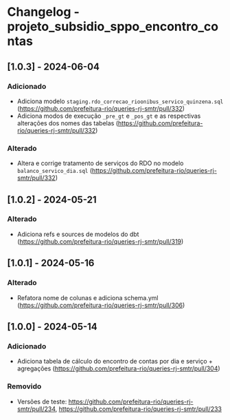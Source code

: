 # Changelog - projeto_subsidio_sppo_encontro_contas

## [1.0.3] - 2024-06-04

### Adicionado

- Adiciona modelo `staging.rdo_correcao_rioonibus_servico_quinzena.sql` (https://github.com/prefeitura-rio/queries-rj-smtr/pull/332)
- Adiciona modos de execução `_pre_gt` e `_pos_gt` e as respectivas alterações dos nomes das tabelas (https://github.com/prefeitura-rio/queries-rj-smtr/pull/332)

### Alterado

- Altera e corrige tratamento de serviços do RDO no modelo `balanco_servico_dia.sql` (https://github.com/prefeitura-rio/queries-rj-smtr/pull/332)

## [1.0.2] - 2024-05-21

### Alterado

- Adiciona refs e sources de modelos do dbt (https://github.com/prefeitura-rio/queries-rj-smtr/pull/319)

## [1.0.1] - 2024-05-16

### Alterado

- Refatora nome de colunas e adiciona schema.yml (https://github.com/prefeitura-rio/queries-rj-smtr/pull/306)

## [1.0.0] - 2024-05-14

### Adicionado

- Adiciona tabela de cálculo do encontro de contas por dia e serviço + agregações (https://github.com/prefeitura-rio/queries-rj-smtr/pull/304)

### Removido
- Versões de teste: https://github.com/prefeitura-rio/queries-rj-smtr/pull/234, https://github.com/prefeitura-rio/queries-rj-smtr/pull/233
